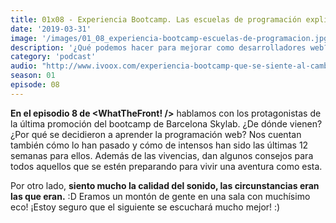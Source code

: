 ```yaml
---
title: 01x08 - Experiencia Bootcamp. Las escuelas de programación explicada por los propios estudiantes
date: '2019-03-31'
image: '/images/01_08_experiencia-bootcamp-escuelas-de-programacion.jpg'
description: '¿Qué podemos hacer para mejorar como desarrolladores web? ¿Qué son los hard skills y los soft skills? ¿Qué puedo esperar de la empresa para evolucionar como programador? Ideas, consejos y buenas prácticas para seguir mejorando.'
category: 'podcast'
audio: "http://www.ivoox.com/experiencia-bootcamp-que-se-siente-al-cambiar-tu_mf_33878884_feed_1.mp3"
season: 01
episode: 08
---
```


**En el episodio 8 de <WhatTheFront! />** hablamos con los protagonistas de la última promoción del bootcamp de Barcelona Skylab. ¿De dónde vienen? ¿Por qué se decidieron a aprender la programación web? Nos cuentan también cómo lo han pasado y cómo de intensos han sido las últimas 12 semanas para ellos. Además de las vivencias, dan algunos consejos para todos aquellos que se estén preparando para vivir una aventura como esta.

Por otro lado, **siento mucho la calidad del sonido, las circunstancias eran las que eran.** :D Eramos un montón de gente en una sala con muchísimo eco! ¡Estoy seguro que el siguiente se escuchará mucho mejor! :)